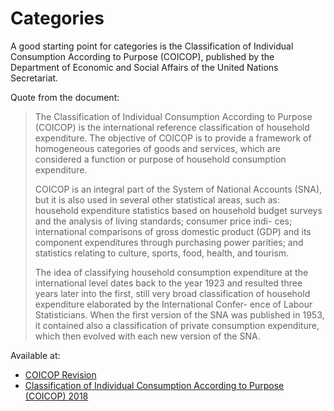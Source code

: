 # Categories

A good starting point for categories is the Classification of Individual Consumption According to Purpose (COICOP), published by the Department of Economic and Social Affairs of the United Nations Secretariat.

Quote from the document:

> The Classification of Individual Consumption According to Purpose (COICOP) is the
international reference classification of household expenditure. The objective of
COICOP is to provide a framework of homogeneous categories of goods and services,
which are considered a function or purpose of household consumption expenditure.
>
> COICOP is an integral part of the System of National Accounts (SNA), but it is also used
in several other statistical areas, such as: household expenditure statistics based on
household budget surveys and the analysis of living standards; consumer price indi-
ces; international comparisons of gross domestic product (GDP) and its component
expenditures through purchasing power parities; and statistics relating to culture,
sports, food, health, and tourism.
>
> The idea of classifying household consumption expenditure at the international level
dates back to the year 1923 and resulted three years later into the first, still very
broad classification of household expenditure elaborated by the International Confer-
ence of Labour Statisticians. When the first version of the SNA was published in 1953,
it contained also a classification of private consumption expenditure, which then
evolved with each new version of the SNA.

Available at:

- [COICOP Revision](https://unstats.un.org/unsd/class/revisions/coicop_revision.asp)
- [Classification of Individual Consumption According to Purpose (COICOP) 2018](https://unstats.un.org/unsd/classifications/business-trade/desc/COICOP_english/COICOP_2018_-_pre-edited_white_cover_version_-_2018-12-26.pdf)
